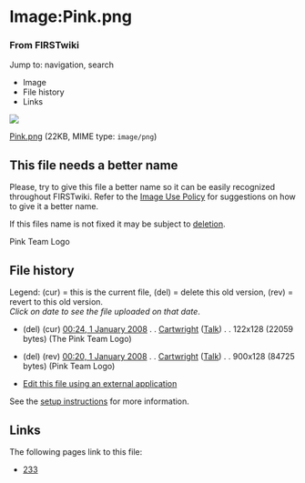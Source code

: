 

# Image:Pink.png

### From FIRSTwiki

Jump to: navigation, search

  * Image
  * File history
  * Links

![](/media/5/50/Pink.png)

[Pink.png](/media/5/50/Pink.png "Pink.png" ) (22KB, MIME type: `image/png`)

This file needs a better name  
---  
Please, try to give this file a better name so it can be easily recognized
throughout FIRSTwiki. Refer to the [Image Use
Policy](FIRSTwiki:Image_use_policy "FIRSTwiki:Image use policy" )
for suggestions on how to give it a better name.

If this files name is not fixed it may be subject to
[deletion](Category:Candidates_for_speedy_deletion
"Category:Candidates for speedy deletion" ).  
  
  

Pink Team Logo

## File history

Legend: (cur) = this is the current file, (del) = delete this old version,
(rev) = revert to this old version.  
_Click on date to see the file uploaded on that date_.

  * (del) (cur) [00:24, 1 January 2008](/media/5/50/Pink.png "/media/5/50/Pink.png" ) . . [Cartwright](/index.php?title=User:Cartwright&action=edit "User:Cartwright" ) ([Talk](/index.php?title=User_talk:Cartwright&action=edit "User talk:Cartwright" )) . . 122x128 (22059 bytes) (The Pink Team Logo)
  * (del) (rev) [00:20, 1 January 2008](/media/archive/5/50/20080101002444%21Pink.png "/media/archive/5/50/20080101002444!Pink.png" ) . . [Cartwright](/index.php?title=User:Cartwright&action=edit "User:Cartwright" ) ([Talk](/index.php?title=User_talk:Cartwright&action=edit "User talk:Cartwright" )) . . 900x128 (84725 bytes) (Pink Team Logo)
  

  * [Edit this file using an external application](/index.php?title=Image:Pink.png&action=edit&externaledit=true&mode=file "Image:Pink.png" )

See the [setup
instructions](http://meta.wikimedia.org/wiki/Help:External_editors
"http://meta.wikimedia.org/wiki/Help:External_editors" ) for more information.

## Links

The following pages link to this file:

  * [233](233 "233" )

